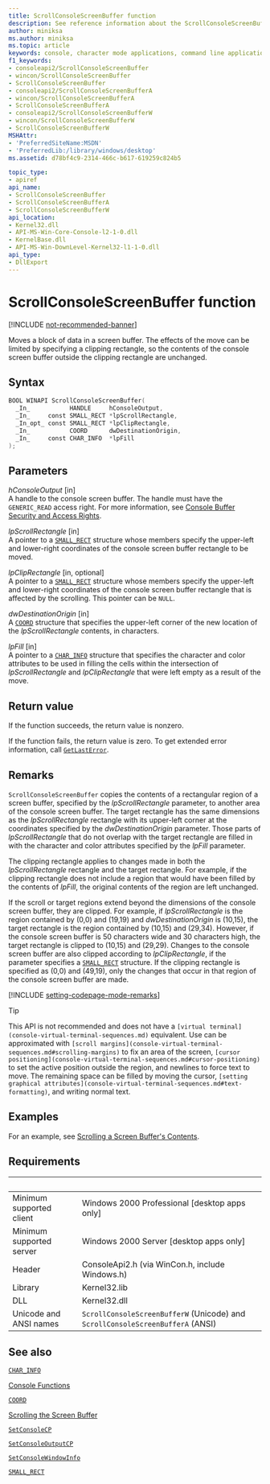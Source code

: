 ```yaml
---
title: ScrollConsoleScreenBuffer function
description: See reference information about the ScrollConsoleScreenBuffer function, which moves a block of data in a screen buffer.
author: miniksa
ms.author: miniksa
ms.topic: article
keywords: console, character mode applications, command line applications, terminal applications, console api
f1_keywords:
- consoleapi2/ScrollConsoleScreenBuffer
- wincon/ScrollConsoleScreenBuffer
- ScrollConsoleScreenBuffer
- consoleapi2/ScrollConsoleScreenBufferA
- wincon/ScrollConsoleScreenBufferA
- ScrollConsoleScreenBufferA
- consoleapi2/ScrollConsoleScreenBufferW
- wincon/ScrollConsoleScreenBufferW
- ScrollConsoleScreenBufferW
MSHAttr:
- 'PreferredSiteName:MSDN'
- 'PreferredLib:/library/windows/desktop'
ms.assetid: d78bf4c9-2314-466c-b617-619259c824b5

topic_type:
- apiref
api_name:
- ScrollConsoleScreenBuffer
- ScrollConsoleScreenBufferA
- ScrollConsoleScreenBufferW
api_location:
- Kernel32.dll
- API-MS-Win-Core-Console-l2-1-0.dll
- KernelBase.dll
- API-MS-Win-DownLevel-Kernel32-l1-1-0.dll
api_type:
- DllExport
---
```


# ScrollConsoleScreenBuffer function

[!INCLUDE [not-recommended-banner](./includes/not-recommended-banner.md)]

Moves a block of data in a screen buffer. The effects of the move can be limited by specifying a clipping rectangle, so the contents of the console screen buffer outside the clipping rectangle are unchanged.

## Syntax

```C
BOOL WINAPI ScrollConsoleScreenBuffer(
  _In_           HANDLE     hConsoleOutput,
  _In_     const SMALL_RECT *lpScrollRectangle,
  _In_opt_ const SMALL_RECT *lpClipRectangle,
  _In_           COORD      dwDestinationOrigin,
  _In_     const CHAR_INFO  *lpFill
);
```

## Parameters

*hConsoleOutput* \[in\]  
A handle to the console screen buffer. The handle must have the `GENERIC_READ` access right. For more information, see [Console Buffer Security and Access Rights](console-buffer-security-and-access-rights.md).

*lpScrollRectangle* \[in\]  
A pointer to a [`SMALL_RECT`](small-rect-str.md) structure whose members specify the upper-left and lower-right coordinates of the console screen buffer rectangle to be moved.

*lpClipRectangle* \[in, optional\]  
A pointer to a [`SMALL_RECT`](small-rect-str.md) structure whose members specify the upper-left and lower-right coordinates of the console screen buffer rectangle that is affected by the scrolling. This pointer can be `NULL`.

*dwDestinationOrigin* \[in\]  
A [`COORD`](coord-str.md) structure that specifies the upper-left corner of the new location of the *lpScrollRectangle* contents, in characters.

*lpFill* \[in\]  
A pointer to a [`CHAR_INFO`](char-info-str.md) structure that specifies the character and color attributes to be used in filling the cells within the intersection of *lpScrollRectangle* and *lpClipRectangle* that were left empty as a result of the move.

## Return value

If the function succeeds, the return value is nonzero.

If the function fails, the return value is zero. To get extended error information, call [`GetLastError`](https://msdn.microsoft.com/library/windows/desktop/ms679360).

## Remarks

`ScrollConsoleScreenBuffer` copies the contents of a rectangular region of a screen buffer, specified by the *lpScrollRectangle* parameter, to another area of the console screen buffer. The target rectangle has the same dimensions as the *lpScrollRectangle* rectangle with its upper-left corner at the coordinates specified by the *dwDestinationOrigin* parameter. Those parts of *lpScrollRectangle* that do not overlap with the target rectangle are filled in with the character and color attributes specified by the *lpFill* parameter.

The clipping rectangle applies to changes made in both the *lpScrollRectangle* rectangle and the target rectangle. For example, if the clipping rectangle does not include a region that would have been filled by the contents of *lpFill*, the original contents of the region are left unchanged.

If the scroll or target regions extend beyond the dimensions of the console screen buffer, they are clipped. For example, if *lpScrollRectangle* is the region contained by (0,0) and (19,19) and *dwDestinationOrigin* is (10,15), the target rectangle is the region contained by (10,15) and (29,34). However, if the console screen buffer is 50 characters wide and 30 characters high, the target rectangle is clipped to (10,15) and (29,29). Changes to the console screen buffer are also clipped according to *lpClipRectangle*, if the parameter specifies a [`SMALL_RECT`](small-rect-str.md) structure. If the clipping rectangle is specified as (0,0) and (49,19), only the changes that occur in that region of the console screen buffer are made.

[!INCLUDE [setting-codepage-mode-remarks](./includes/setting-codepage-mode-remarks.md)]

> [!TIP]
> This API is not recommended and does not have a `[virtual terminal](console-virtual-terminal-sequences.md)` equivalent. Use can be approximated with `[scroll margins](console-virtual-terminal-sequences.md#scrolling-margins)` to fix an area of the screen, `[cursor positioning](console-virtual-terminal-sequences.md#cursor-positioning)` to set the active position outside the region, and newlines to force text to move. The remaining space can be filled by moving the cursor, `[setting graphical attributes](console-virtual-terminal-sequences.md#text-formatting)`, and writing normal text.

## Examples

For an example, see [Scrolling a Screen Buffer's Contents](scrolling-a-screen-buffer-s-contents.md).

## Requirements

| &nbsp; | &nbsp; |
|-|-|
| Minimum supported client | Windows 2000 Professional \[desktop apps only\] |
| Minimum supported server | Windows 2000 Server \[desktop apps only\] |
| Header | ConsoleApi2.h (via WinCon.h, include Windows.h) |
| Library | Kernel32.lib |
| DLL | Kernel32.dll |
| Unicode and ANSI names | `ScrollConsoleScreenBufferW` (Unicode) and `ScrollConsoleScreenBufferA` (ANSI) |

## See also

[`CHAR_INFO`](char-info-str.md)

[Console Functions](console-functions.md)

[`COORD`](coord-str.md)

[Scrolling the Screen Buffer](scrolling-the-screen-buffer.md)

[`SetConsoleCP`](setconsolecp.md)

[`SetConsoleOutputCP`](setconsoleoutputcp.md)

[`SetConsoleWindowInfo`](setconsolewindowinfo.md)

[`SMALL_RECT`](small-rect-str.md)
